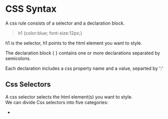# CSS Syntax
A css rule consists of a selector and a declaration block.<br/>
> h1 {color:blue; font-size:12px;}

h1 is the selector, h1 points to the html element you want to style.<br/>

The declaration block {  } contains one or more declarations separated by semicolons.<br/>

Each declaration includes a css property name and a value, separted by ':'<br/>

## Css Selectors
A css selector selects the html element(s) you want to style.<br>
We can divide Css selectors into five categories: <br>
 
 -